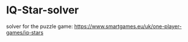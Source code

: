 # IQ-Star-solver

solver for the puzzle game:
https://www.smartgames.eu/uk/one-player-games/iq-stars
